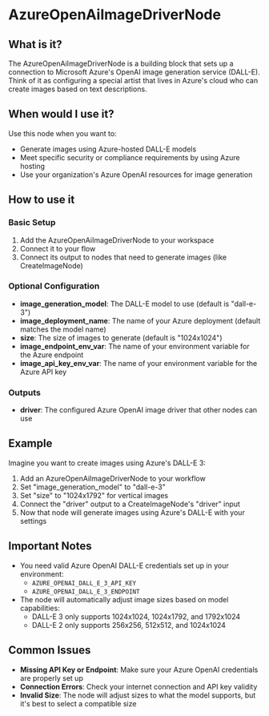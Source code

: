 # AzureOpenAiImageDriverNode

## What is it?
The AzureOpenAiImageDriverNode is a building block that sets up a connection to Microsoft Azure's OpenAI image generation service (DALL-E). Think of it as configuring a special artist that lives in Azure's cloud who can create images based on text descriptions.

## When would I use it?
Use this node when you want to:
- Generate images using Azure-hosted DALL-E models
- Meet specific security or compliance requirements by using Azure hosting
- Use your organization's Azure OpenAI resources for image generation

## How to use it

### Basic Setup
1. Add the AzureOpenAiImageDriverNode to your workspace
2. Connect it to your flow
3. Connect its output to nodes that need to generate images (like CreateImageNode)

### Optional Configuration
- **image_generation_model**: The DALL-E model to use (default is "dall-e-3")
- **image_deployment_name**: The name of your Azure deployment (default matches the model name)
- **size**: The size of images to generate (default is "1024x1024")
- **image_endpoint_env_var**: The name of your environment variable for the Azure endpoint
- **image_api_key_env_var**: The name of your environment variable for the Azure API key

### Outputs
- **driver**: The configured Azure OpenAI image driver that other nodes can use

## Example
Imagine you want to create images using Azure's DALL-E 3:

1. Add an AzureOpenAiImageDriverNode to your workflow
2. Set "image_generation_model" to "dall-e-3"
3. Set "size" to "1024x1792" for vertical images
4. Connect the "driver" output to a CreateImageNode's "driver" input
5. Now that node will generate images using Azure's DALL-E with your settings

## Important Notes
- You need valid Azure OpenAI DALL-E credentials set up in your environment:
  - `AZURE_OPENAI_DALL_E_3_API_KEY`
  - `AZURE_OPENAI_DALL_E_3_ENDPOINT`
- The node will automatically adjust image sizes based on model capabilities:
  - DALL-E 3 only supports 1024x1024, 1024x1792, and 1792x1024
  - DALL-E 2 only supports 256x256, 512x512, and 1024x1024

## Common Issues
- **Missing API Key or Endpoint**: Make sure your Azure OpenAI credentials are properly set up
- **Connection Errors**: Check your internet connection and API key validity
- **Invalid Size**: The node will adjust sizes to what the model supports, but it's best to select a compatible size